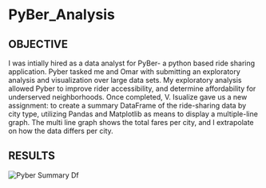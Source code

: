 # PyBer_Analysis

## OBJECTIVE ##
I was intially hired as a data analyst for PyBer- a python based ride sharing application. Pyber tasked me and Omar with submitting an exploratory analysis and visualization over large data sets. My exploratory analysis allowed Pyber to improve rider accessibility, and determine affordability for underserved neighborhoods. Once completed, V. Isualize gave us a new assignment: to create a summary DataFrame of the ride-sharing data by city type, utilizing Pandas and Matplotlib as means to display a multiple-line graph. The multi line graph shows the total fares per city, and I extrapolate on how the data differs per city.


## RESULTS ##
![Pyber Summary Df](https://user-images.githubusercontent.com/77905862/129228753-6db4ae6e-d9fc-4db9-8f16-c575fe6c2f50.png)
